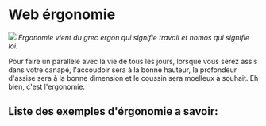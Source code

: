 # Web érgonomie

![](https://ingenius.agency/wp-content/uploads/2022/08/ergonomie-site-web.jpg)
*Ergonomie vient du grec ergon qui signifie travail et nomos qui signifie loi.*

Pour faire un parallèle avec la vie de tous les jours, lorsque vous serez assis dans votre canapé, l'accoudoir sera à la bonne hauteur, la profondeur d'assise sera à la bonne dimension et le coussin sera moelleux à souhait. Eh bien, c'est l'ergonomie.

## Liste des exemples d'érgonomie a savoir:

<a src="./Screenshot 2022-09-29 at 16-19-35 12 best practices for website ergonomics.png" width="200" height="300">
